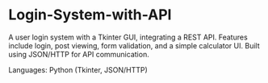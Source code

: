 # Login-System-with-API
A user login system with a Tkinter GUI, integrating a REST API. Features include login, post viewing, form validation, and a simple calculator UI. Built using JSON/HTTP for API communication.  

Languages: Python (Tkinter, JSON/HTTP)
